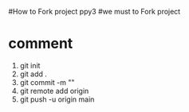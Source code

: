 #How to Fork project ppy3
#we must to Fork project
# comment
1. git init
2. git add .
3. git commit -m ""
4. git remote add origin
4. git push -u origin main
